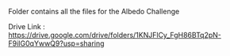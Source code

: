 Folder contains all the files for the Albedo Challenge


Drive Link : https://drive.google.com/drive/folders/1KNJFlCy_FgH86BTq2pN-F9iIG0qYwwQ9?usp=sharing
